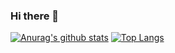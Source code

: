 ### Hi there 👋
[![Anurag's github stats](https://github-readme-stats.vercel.app/api?username=jademnp)](https://github.com/anuraghazra/github-readme-stats)
[![Top Langs](https://github-readme-stats.vercel.app/api/top-langs/?username=jademnp)](https://github.com/anuraghazra/github-readme-stats)
<!--
**jademnp/jademnp** is a ✨ _special_ ✨ repository because its `README.md` (this file) appears on your GitHub profile.

Here are some ideas to get you started:

- 🔭 I’m currently working on ...
- 🌱 I’m currently learning ...
- 👯 I’m looking to collaborate on ...
- 🤔 I’m looking for help with ...
- 💬 Ask me about ...
- 📫 How to reach me: ...
- 😄 Pronouns: ...
- ⚡ Fun fact: ...
-->
